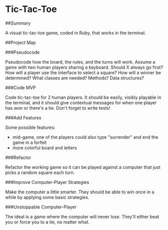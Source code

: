 # Tic-Tac-Toe

##Summary

A visual tic-tac-toe game, coded in Ruby, that works in the terminal.

##Project Map

###Pseudocode

Pseudocode how the board, the rules, and the turns will work. Assume a game with two human players sharing a keyboard. Should X always go first? How will a player use the interface to select a square? How will a winner be determined? What classes are needed? Methods? Data structures?

###Code MVP

Code tic-tac-toe for 2 human players. It should be easily, visibly playable in the terminal, and it should give contextual messages for when one player has won or there's a tie. Don't forget to write tests!

###Add Features

Some possible features:

* mid-game, one of the players could also type "surrender" and end the game in a forfeit
* more colorful board and letters

###Refactor

Refactor the working game so it can be played against a computer that just picks a random square each turn.

###Improve Computer-Player Strategies

Make the computer a little smarter. They should be able to win once in a while by applying some basic strategies.

###Unstoppable Computer-Player

The ideal is a game where the computer will never lose. They'll either beat you or force you to a tie, no matter what.